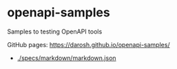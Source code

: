 # openapi-samples
Samples to testing OpenAPI tools

GitHub pages: https://darosh.github.io/openapi-samples/

- [./specs/markdown/markdown.json](./specs/markdown/markdown.json)

